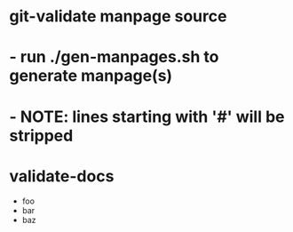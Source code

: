 #
# git-validate manpage source
#
# - run ./gen-manpages.sh to generate manpage(s)
# - NOTE: lines starting with '#' will be stripped

validate-docs
=============

- foo
- bar
- baz


